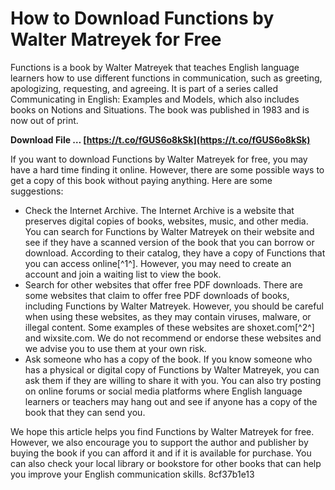 
 
# How to Download Functions by Walter Matreyek for Free
 
Functions is a book by Walter Matreyek that teaches English language learners how to use different functions in communication, such as greeting, apologizing, requesting, and agreeing. It is part of a series called Communicating in English: Examples and Models, which also includes books on Notions and Situations. The book was published in 1983 and is now out of print.
 
**Download File … [https://t.co/fGUS6o8kSk](https://t.co/fGUS6o8kSk)**


 
If you want to download Functions by Walter Matreyek for free, you may have a hard time finding it online. However, there are some possible ways to get a copy of this book without paying anything. Here are some suggestions:
 
- Check the Internet Archive. The Internet Archive is a website that preserves digital copies of books, websites, music, and other media. You can search for Functions by Walter Matreyek on their website and see if they have a scanned version of the book that you can borrow or download. According to their catalog, they have a copy of Functions that you can access online[^1^]. However, you may need to create an account and join a waiting list to view the book.
- Search for other websites that offer free PDF downloads. There are some websites that claim to offer free PDF downloads of books, including Functions by Walter Matreyek. However, you should be careful when using these websites, as they may contain viruses, malware, or illegal content. Some examples of these websites are shoxet.com[^2^] and wixsite.com. We do not recommend or endorse these websites and we advise you to use them at your own risk.
- Ask someone who has a copy of the book. If you know someone who has a physical or digital copy of Functions by Walter Matreyek, you can ask them if they are willing to share it with you. You can also try posting on online forums or social media platforms where English language learners or teachers may hang out and see if anyone has a copy of the book that they can send you.

We hope this article helps you find Functions by Walter Matreyek for free. However, we also encourage you to support the author and publisher by buying the book if you can afford it and if it is available for purchase. You can also check your local library or bookstore for other books that can help you improve your English communication skills.
 8cf37b1e13
 
